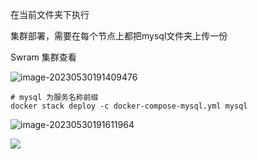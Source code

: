 在当前文件夹下执行

集群部署，需要在每个节点上都把mysql文件夹上传一份

Swram 集群查看

![image-20230530191409476](https://gitee.com/huanglei1111/phone-md/raw/master/images/image-20230530191409476.png)

```shell
# mysql 为服务名称前缀
docker stack deploy -c docker-compose-mysql.yml mysql
```

![image-20230530191611964](https://gitee.com/huanglei1111/phone-md/raw/master/images/image-20230530191611964.png)

![](https://gitee.com/huanglei1111/phone-md/raw/master/images/image-20230530191450555.png)


